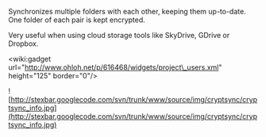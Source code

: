 Synchronizes multiple folders with each other, keeping them up-to-date. One folder of each pair is kept encrypted.

Very useful when using cloud storage tools like SkyDrive, GDrive or Dropbox.

&lt;wiki:gadget url="http://www.ohloh.net/p/616468/widgets/project\_users.xml" height="125" border="0"/&gt;


![http://stexbar.googlecode.com/svn/trunk/www/source/img/cryptsync/cryptsync_info.jpg](http://stexbar.googlecode.com/svn/trunk/www/source/img/cryptsync/cryptsync_info.jpg)